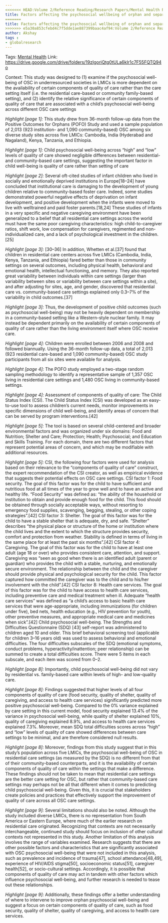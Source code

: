 ```yaml
---
<<<<<<< HEAD:Volume 2/Reference Reading/Research Papers/Mental Health Papers/Factors affecting the psychosocial wellbeing of orphan and separated children in five low- and middle-income countries Which is more important, quality of care or care setting?.md
title: Factors affecting the psychosocial wellbeing of orphan and separated children in five low and middleincome countries Which is more important, quality of care or care setting?
=======
title: Factors affecting the psychosocial wellbeing of orphan and separated children in five low- and middle-income countries Which is more important, quality of care or care setting?
>>>>>>> e5a30a853cfebd4c7f5dde1ae887399baac4af94:Volume 2/Reference Reading/Research Papers/Mental Health Papers/Mental Health_1_Annotated.md
author: Akshay
tags :
- globalresearch
---
```

Tags: [Mental Health](Volume%201/Roll%20Ups/Mental%20Health/Mental%20Health.md)
Link: https://drive.google.com/drive/folders/19zIgoriQtg0tULa6kIr1c7F55FQTQ94o

Context: This study was designed to (1) examine if the psychosocial well-being of OSC in underresourced societies in LMICs is more dependent on the availability of certain components of quality of care rather than the care setting itself (i.e. the residential care-based or community family-based setting), and (2) identify the relative significance of certain components of quality of care that are associated with a child’s psychosocial well-being across different OSC care settings

 *Highlight [page 1]:* This study drew from 36-month follow-up data from the Positive Outcomes for Orphans (POFO) Study and used a sample population of 2,013 (923 institution- and 1,090 community-based) OSC among six diverse study sites across five LMICs: Cambodia, India (Hyderabad and Nagaland), Kenya, Tanzania, and Ethiopia.

 *Highlight [page 1]:* Child psychosocial well-being across “high” and “low” levels of quality of care showed negligible differences between residential- and community-based care settings, suggesting the important factor in child well-being is quality of care rather than setting of care

 *Highlight [page 2]:* Several oft-cited studies of infant children who lived in socially and emotionally deprived institutions in Europe[18–24] have concluded that institutional care is damaging to the development of young children relative to community-based foster care. Indeed, some studies demonstrated powerful negative effects of deprivation on infant development, and positive development when the infants were moved to live with welltrained and paid foster parents.[18,24] These studies of infants in a very specific and negative caregiving environment have been generalized to a belief that all residential care settings across the world must have the same poor caregiving characteristics: high child-to-caregiver ratios, shift work, low compensation for caregivers, regimented and non-individualized care, and a lack of psychological investment in the children.[25]

 *Highlight [page 3]:* [30–36] In addition, Whetten et al.[37] found that children in residential care centers across five LMICs (Cambodia, India, Kenya, Tanzania, and Ethiopia) fared better than those in community settings on several outcomes, including physical health, behavioral and emotional health, intellectual functioning, and memory. They also reported great variability between individuals within care settings (larger than variability between sites or variability between care settings within a site), and after adjusting for sites, age, and gender, discovered that residential care vs. community-based care settings explained only 0.3–7% of the variability in child outcomes.[37]

 *Highlight [page 3]:* Thus, the development of positive child outcomes (such as psychosocial well-being) may not be heavily dependent on membership in a community-based setting like a Western-style nuclear family. It may instead be dependent primarily on the availability of certain components of quality of care rather than the living environment itself where OSC receive care.

 *Highlight [page 4]:* Children were enrolled between 2006 and 2008 and followed biannually. Using the 36-month follow-up data, a total of 2,013 (923 residential care-based and 1,090 community-based) OSC study participants from all six sites were available for analysis.

 *Highlight [page 4]:* The POFO study employed a two-stage random sampling methodology to identify a representative sample of 1,357 OSC living in residential care settings and 1,480 OSC living in community-based settings.

 *Highlight [page 4]:* Assessment of components of quality of care: The Child Status Index (CSI). The Child Status Index (CSI) was developed as an easy-to-use tool to assess children’s current needs, monitor improvements in specific dimensions of child well-being, and identify areas of concern that can be served by program interventions.[42]

 *Highlight [page 5]:* The tool is based on several child-centered and broader environmental factors and was organized under six domains: Food and Nutrition; Shelter and Care; Protection; Health; Psychosocial; and Education and Skills Training. For each domain, there are two different factors that represent potential areas of concern, and which may be modifiable with additional resources.

 *Highlight [page 5]:* CSI, the following four factors were used for analysis based on their relevance to the “components of quality of care” construct, the expert recommendation of the CSI creator, as well as empirical evidence that suggests their potential effects on OSC care settings. CSI factor 1: Food security. The goal of this factor was for the child to have sufficient and nutritious food at all times of the year to grow well and to have an active and healthy life. “Food Security” was defined as: “the ability of the household or institution to obtain and provide enough food for the child. This food should be obtained through socially acceptable ways, without resorting to emergency food supplies, scavenging, begging, stealing, or other coping strategies”.[42] CSI factor 3: Shelter. The goal of this factor was for the child to have a stable shelter that is adequate, dry, and safe. “Shelter” describes “the physical place or structure of the home or institution where the child lives and the extent to which the structure provides security, comfort and protection from weather. Stability is defined in terms of living in the same place for at least the past six months”.[42] CSI factor 4: Caregiving. The goal of this factor was for the child to have at least one adult (age 18 or over) who provides consistent care, attention, and support. Caregiving was “seen as good when there is an identified adult (parent or guardian) who provides the child with a stable, nurturing, and emotionally secure environment. The relationship between the child and the caregiver should provide physical and psychological security for the child. This factor captured how committed the caregiver was to the child and to his/her involvement with the child”.[42] CSI factor 8: Health care services. The goal of this factor was for the child to have access to health care services, including preventive care and medical treatment when ill. Adequate “health care services” was defined as “a child’s access to basic health care services that were age-appropriate, including immunizations (for children under five), bed nets, health education (e.g., HIV prevention for youth), other preventive measures, and appropriate medical care and medicines when sick”.[42] Child psychosocial well-being. The Strengths and Difficulties Questionnaire (SDQ) [43] self-report was administered to children aged 10 and older. This brief behavioral screening tool (applicable for children 3–16 years old) was used to assess behavioral and emotional difficulties. The four difficulties subscales of the SDQ (emotional symptoms, conduct problems, hyperactivity/inattention; peer relationship) can be summed to create a total difficulties score. There were 5 items in each subscale, and each item was scored from 0–2.

 *Highlight [page 8]:* Importantly, child psychosocial well-being did not vary by residential vs. family-based care within levels of high- and low-quality care.

 *Highlight [page 8]:* Findings suggested that higher levels of all four components of quality of care (food security, quality of shelter, quality of caregiving, and access to health care services) significantly predicted more positive psychosocial well-being. Compared to the 0% variance explained by care setting in this current model, food security explained 13.4% of the variance in psychosocial well-being, while quality of shelter explained 10%, quality of caregiving explained 8.9%, and access to health care services explained 7.3%. Moreover, mean SDQ total difficulties scores across “high” and “low” levels of quality of care showed differences between care settings to be minimal, and are therefore considered null results.

 *Highlight [page 8]:* Moreover, findings from this study suggest that in this study’s population across five LMICs, the psychosocial well-being of OSC in residential care settings (as measured by the SDQ) is no different from that of their community-based counterparts, and it is the availability of certain components of quality of care within the settings that make a difference. These findings should not be taken to mean that residential care settings are the better care setting for OSC, but rather that community-based care settings may perhaps not be all that different when it comes to predicting child psychosocial well-being. Given this, it is crucial that stakeholders create policies and practices that effectively support the improvement of quality of care across all OSC care settings.

 *Highlight [page 9]:* Several limitations should also be noted. Although the study included diverse LMICs, there is no representation from South America or Eastern Europe, where much of the earlier research on residential care originated. Recognizing that contexts are not necessarily interchangeable, continued study should focus on inclusion of other cultural contexts not represented in this study. Another limitation of this analysis involves the range of variables examined. Research suggests that there are other possible factors and characteristics that are significantly associated with OSC psychosocial well-being that were not included in this analysis, such as prevalence and incidence of trauma[47], school attendance[48,49], experience of HIV/AIDS stigma[50], socioeconomic status[51], caregiver health[52], or socio-cultural settings. Accordingly, it is possible that components of quality of care may act in tandem with other factors which influence psychosocial well-being, and further research is needed to tease out these relationships.

 *Highlight [page 9]:* Additionally, these findings offer a better understanding of where to intervene to improve orphan psychosocial well-being and suggest a focus on certain components of quality of care, such as food security, quality of shelter, quality of caregiving, and access to health care services.

